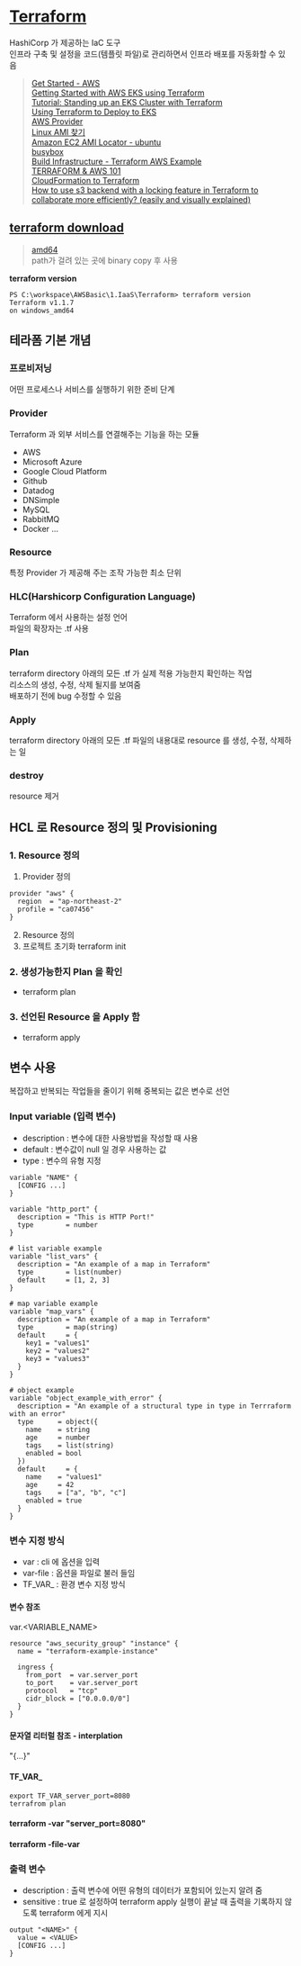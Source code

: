 # [Terraform](https://github.com/hashicorp/terraform)  
HashiCorp 가 제공하는 IaC 도구  
인프라 구축 및 설정을 코드(템플릿 파일)로 관리하면서 인프라 배포를 자동화할 수 있음  

> [Get Started - AWS](https://learn.hashicorp.com/collections/terraform/aws-get-started?utm_source=terraform_io_download)  
> [Getting Started with AWS EKS using Terraform](https://medium.com/stakater/getting-started-with-aws-eks-using-terraform-7487ffeac48f)  
> [Tutorial: Standing up an EKS Cluster with Terraform](https://medium.com/devops-dudes/tutorial-standing-up-an-eks-cluster-with-terraform-4139ff0f1189)  
> [Using Terraform to Deploy to EKS](https://www.cloudforecast.io/blog/using-terraform-to-deploy-to-eks/)  
> [AWS Provider](https://registry.terraform.io/providers/hashicorp/aws/latest/docs)  
> [Linux AMI 찾기](https://docs.aws.amazon.com/ko_kr/AWSEC2/latest/UserGuide/finding-an-ami.html)  
> [Amazon EC2 AMI Locator - ubuntu](https://cloud-images.ubuntu.com/locator/ec2/)  
> [busybox](https://busybox.net/)  
> [Build Infrastructure - Terraform AWS Example](https://learn.hashicorp.com/tutorials/terraform/aws-build)  
> [TERRAFORM & AWS 101](https://terraform101.inflearn.devopsart.dev/)  
> [CloudFormation to Terraform](https://github.com/humanmade/cf-to-tf)    
> [How to use s3 backend with a locking feature in Terraform to collaborate more efficiently? (easily and visually explained)](https://medium.com/clarusway/how-to-use-s3-backend-with-a-locking-feature-in-terraform-to-collaborate-more-efficiently-fa0ea70cf359)  


## [terraform download](https://www.terraform.io/downloads)
> [amd64](https://releases.hashicorp.com/terraform/1.1.7/terraform_1.1.7_windows_amd64.zip)   
path가 걸려 있는 곳에 binary copy 후 사용 

**terraform version**
```
PS C:\workspace\AWSBasic\1.IaaS\Terraform> terraform version
Terraform v1.1.7
on windows_amd64
```

## 테라폼 기본 개념

### 프로비저닝
어떤 프로세스나 서비스를 실행하기 위한 준비 단계

### Provider
Terraform 과 외부 서비스를 연결해주는 기능을 하는 모듈
- AWS
- Microsoft Azure
- Google Cloud Platform
- Github
- Datadog
- DNSimple
- MySQL
- RabbitMQ
- Docker ...

### Resource
특정 Provider 가 제공해 주는 조작 가능한 최소 단위


### HLC(Harshicorp Configuration Language)  
Terraform 에서 사용하는 설정 언어  
파일의 확장자는 .tf 사용

### Plan
terraform directory 아래의 모든 .tf 가 실제 적용 가능한지 확인하는 작업  
리소스의 생성, 수정, 삭제 될지를 보여줌  
배포하기 전에 bug 수정할 수 있음

### Apply
terraform directory 아래의 모든 .tf 파일의 내용대로 resource 를 생성, 수정, 삭제하는 일  

### destroy
resource 제거

## HCL 로 Resource 정의 및 Provisioning
### 1. Resource 정의
1. Provider 정의
  ```
  provider "aws" {
    region  = "ap-northeast-2"
    profile = "ca07456"
  }
  ```
2. Resource 정의
3. 프로젝트 초기화
   terraform init
### 2. 생성가능한지 Plan 을 확인
- terraform plan
### 3. 선언된 Resource 을 Apply 함
- terraform apply

## 변수 사용
복잡하고 반복되는 작업들을 줄이기 위해 중복되는 값은 변수로 선언  
### Input variable (입력 변수)
- description : 변수에 대한 사용방법을 작성할 때 사용
- default : 변수값이 null 일 경우 사용하는 값
- type : 변수의 유형 지정
```
variable "NAME" {
  [CONFIG ...]
}
```
```
variable "http_port" {
  description = "This is HTTP Port!"
  type        = number
}

# list variable example
variable "list_vars" {
  description = "An example of a map in Terraform"
  type        = list(number)
  default     = [1, 2, 3]
}

# map variable example
variable "map_vars" {
  description = "An example of a map in Terraform"
  type        = map(string)
  default     = {
    key1 = "values1"
    key2 = "values2"
    key3 = "values3"
  }
}

# object example
variable "object_example_with_error" {
  description = "An example of a structural type in type in Terrraform with an error"
  type      = object({
    name    = string
    age     = number
    tags    = list(string)
    enabled = bool
  })
  default     = {
    name    = "values1"
    age     = 42
    tags    = ["a", "b", "c"]
    enabled = true
  }  
}
```
### 변수 지정 방식
- var : cli 에 옵션을 입력
- var-file : 옵션을 파일로 불러 들임
- TF_VAR_<name> : 환경 변수 지정 방식

#### 변수 참조
var.<VARIABLE_NAME>
```
resource "aws_security_group" "instance" {
  name = "terraform-example-instance"

  ingress {
    from_port  = var.server_port
    to_port    = var.server_port
    protocol   = "tcp"
    cidr_block = ["0.0.0.0/0"]
  }
}
```

#### 문자열 리터럴 참조 - interplation
"{...}"

#### TF_VAR_<name>
```
export TF_VAR_server_port=8080
terrafrom plan
```

#### terraform -var "server_port=8080"
#### terraform -file-var

### 출력 변수
- description : 출력 변수에 어떤 유형의 데이터가 포함되어 있는지 알려 줌
- sensitive : true 로 설정하여 terraform apply 실행이 끝날 때 출력을 기록하지 않도록 terraform 에게 지시
```
output "<NAME>" {
  value = <VALUE>
  [CONFIG ...]
}
```



